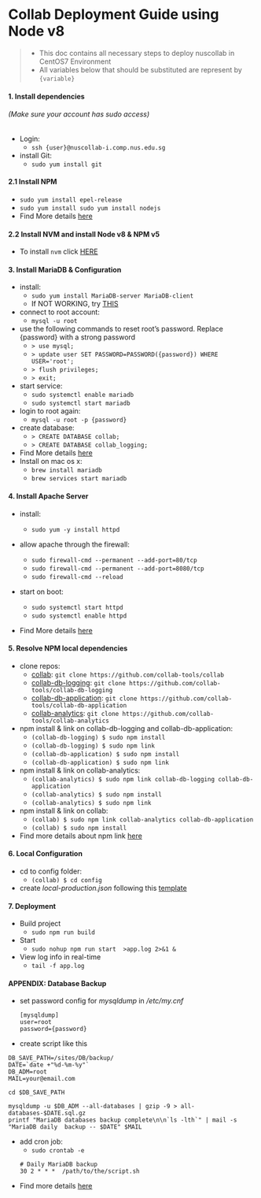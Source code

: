 # Collab Deployment Guide using Node v8
> * This doc contains all necessary steps to deploy nuscollab in CentOS7 Environment
> * All variables below that should be substituted are represent by `{variable}`

#### 1. Install dependencies
###### (Make sure your account has sudo access)
* Login:
  * `ssh {user}@nuscollab-i.comp.nus.edu.sg`
* install Git:
  * `sudo yum install git`

#### 2.1 Install NPM
  * `sudo yum install epel-release`
  * `sudo yum install sudo yum install nodejs`
  * Find More details [here](https://www.digitalocean.com/community/tutorials/how-to-install-node-js-on-a-centos-7-server#InstallNodefromtheEPELRepository)

#### 2.2 Install NVM and install Node v8 & NPM v5
* To install `nvm` click [HERE](https://gist.github.com/d2s/372b5943bce17b964a79)

#### 3. Install MariaDB & Configuration
  * install:
    * `sudo yum install MariaDB-server MariaDB-client`
    * If NOT WORKING, try [THIS](https://www.digitalocean.com/community/tutorials/how-to-install-mariadb-on-centos-7)
  * connect to root account:
    * `mysql -u root`
  * use the following commands to reset root’s password. Replace {password} with a strong password
    * `> use mysql;`
    * `> update user SET PASSWORD=PASSWORD({password}) WHERE USER='root';`
    * `> flush privileges;`
    * `> exit;`
  * start service:
    * `sudo systemctl enable mariadb`
    * `sudo systemctl start mariadb`
  * login to root again:
    * `mysql -u root -p {password}`
  * create database:
    * `> CREATE DATABASE collab;`
    * `> CREATE DATABASE collab_logging;`
  * Find More details [here](https://www.linode.com/docs/databases/mariadb/how-to-install-mariadb-on-centos-7)
  * Install on mac os x:
    * `brew install mariadb`
    * `brew services start mariadb`

#### 4. Install Apache Server
  * install:
    * `sudo yum -y install httpd`
  * allow apache through the firewall:
    * `sudo firewall-cmd --permanent --add-port=80/tcp`
    * `sudo firewall-cmd --permanent --add-port=8080/tcp`
    * `sudo firewall-cmd --reload`
  * start on boot:
      * `sudo systemctl start httpd`
      * `sudo systemctl enable httpd`

  * Find More details [here](https://www.liquidweb.com/kb/how-to-install-apache-on-centos-7/)

#### 5. Resolve NPM local dependencies
  * clone repos:
    * [collab](https://github.com/collab-tools/collab): `git clone https://github.com/collab-tools/collab`
    * [collab-db-logging](https://github.com/collab-tools/collab-db-logging): `git clone https://github.com/collab-tools/collab-db-logging`
    * [collab-db-application](https://github.com/collab-tools/collab-db-application): `git clone https://github.com/collab-tools/collab-db-application`
    * [collab-analytics](https://github.com/collab-tools/collab-analytics): `git clone https://github.com/collab-tools/collab-analytics`
  * npm install & link on collab-db-logging and collab-db-application:
    * `(collab-db-logging) $ sudo npm install`
    * `(collab-db-logging) $ sudo npm link`
    * `(collab-db-application) $ sudo npm install`
    * `(collab-db-application) $ sudo npm link`
  * npm install & link on collab-analytics:
    * `(collab-analytics) $ sudo npm link collab-db-logging collab-db-application`
    * `(collab-analytics) $ sudo npm install`
    * `(collab-analytics) $ sudo npm link`
  * npm install & link on collab:
    * `(collab) $ sudo npm link collab-analytics collab-db-application`
    * `(collab) $ sudo npm install`
  * Find more details about npm link [here](https://docs.npmjs.com/cli/link)

#### 6. Local Configuration
  * cd to config folder:
    * `(collab) $ cd config`
  * create *local-production.json* following this [template](https://github.com/collab-tools/collab/blob/master/config/_local-template.json)

#### 7. Deployment
  * Build project
    * `sudo npm run build`
  * Start
    * `sudo nohup npm run start  >app.log 2>&1 &`
  * View log info in real-time  
    * `tail -f app.log`

#### APPENDIX: Database Backup
  * set password config for *mysqldump* in */etc/my.cnf*
    ```
    [mysqldump]
    user=root
    password={password}
    ```
  * create script like this
  ```
  DB_SAVE_PATH=/sites/DB/backup/
  DATE=`date +"%d-%m-%y"`
  DB_ADM=root
  MAIL=your@email.com

  cd $DB_SAVE_PATH

  mysqldump -u $DB_ADM --all-databases | gzip -9 > all-databases-$DATE.sql.gz
  printf "MariaDB databases backup complete\n\n`ls -lth`" | mail -s "MariaDB daily  backup -- $DATE" $MAIL
  ```
  * add cron job:
    * `sudo crontab -e`
    ```
    # Daily MariaDB backup
    30 2 * * *  /path/to/the/script.sh
    ```
  * Find more details [here](https://hacklog.mu/database-daily-backup/)
